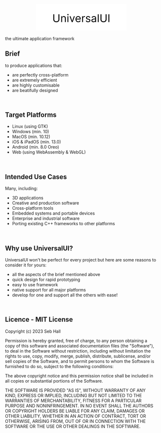 <p align="center">
  <img src="Media/UUI-Logo-Wide.png" width="300" title="uUI Logo">
</p>

the ultimate application framework

<h2>Brief</h2>

to produce applications that:

- are perfectly cross-platform
- are extremely efficient
- are highly customisable
- are beatifully designed

<br>

<h2>Target Platforms</h2>

- Linux (using GTK)
- Windows (min. 10)
- MacOS (min. 10.12)
- iOS & iPadOS (min. 13.0)
- Android (min. 8.0 Oreo)
- Web (using WebAssembly & WebGL)

<br>

<h2>Intended Use Cases</h2>

Many, including:

- 3D applications
- Creative and production software
- Cross-platform tools
- Embedded systems and portable devices
- Enterprise and industrial software
- Porting existing C++ frameworks to other platforms

<br>

<h2>Why use UniversalUI?</h2>

UniversalUI won't be perfect for every project but here are some reasons to consider it for yours:

- all the aspects of the brief mentioned above
- quick design for rapid prototyping
- easy to use framework
- native support for all major platforms
- develop for one and support all the others with ease!

<br>

<h2>Licence - MIT License</h2>

Copyright (c) 2023 Seb Hall

Permission is hereby granted, free of charge, to any person obtaining a copy
of this software and associated documentation files (the "Software"), to deal
in the Software without restriction, including without limitation the rights
to use, copy, modify, merge, publish, distribute, sublicense, and/or sell
copies of the Software, and to permit persons to whom the Software is
furnished to do so, subject to the following conditions:

The above copyright notice and this permission notice shall be included in all
copies or substantial portions of the Software.

THE SOFTWARE IS PROVIDED "AS IS", WITHOUT WARRANTY OF ANY KIND, EXPRESS OR
IMPLIED, INCLUDING BUT NOT LIMITED TO THE WARRANTIES OF MERCHANTABILITY,
FITNESS FOR A PARTICULAR PURPOSE AND NONINFRINGEMENT. IN NO EVENT SHALL THE
AUTHORS OR COPYRIGHT HOLDERS BE LIABLE FOR ANY CLAIM, DAMAGES OR OTHER
LIABILITY, WHETHER IN AN ACTION OF CONTRACT, TORT OR OTHERWISE, ARISING FROM,
OUT OF OR IN CONNECTION WITH THE SOFTWARE OR THE USE OR OTHER DEALINGS IN THE
SOFTWARE.
